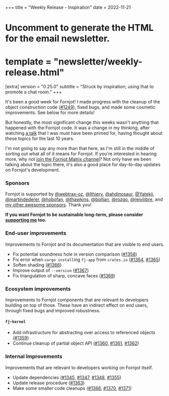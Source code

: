+++
title = "Weekly Release - Inspiration"
date = 2022-11-21

# Uncomment to generate the HTML for the email newsletter.
# template = "newsletter/weekly-release.html"

[extra]
version = "0.25.0"
subtitle = "Struck by inspiration; using that to promote a chat room."
+++

It's been a good week for Fornjot! I made progress with the cleanup of the object construction code ([#1249]), fixed bugs, and made some cosmetic improvements. See below for more details!

But honestly, the most significant change this weeks wasn't anything that happened with the Fornjot code. It was a change in my thinking, after watching [a talk](https://www.youtube.com/watch?v=8Ab3ArE8W3s) that I was must have been primed for, having thought about these topics for the last 10 years.

I'm not going to say any more than that  here, as I'm still in the middle of sorting out what all of it means for Fornjot. If you're interested in hearing more, why not [join the Fornjot Matrix channel](https://matrix.to/#/#fornjot:braun-odw.eu)? Not only have we been talking about the topic there, it's also a good place for day-to-day updates on Fornjot's development.


### Sponsors

Fornjot is supported by [@webtrax-oz](https://github.com/webtrax-oz), [@lthiery](https://github.com/lthiery), [@ahdinosaur](https://github.com/ahdinosaur), [@Yatekii](https://github.com/Yatekii), [@martindederer](https://github.com/martindederer), [@hobofan](https://github.com/hobofan), [@thawkins](https://github.com/thawkins), [@bollian](https://github.com/bollian), [@rozgo](https://github.com/rozgo), [@reivilibre](https://github.com/reivilibre), and [my other awesome sponsors](https://github.com/sponsors/hannobraun). Thank you!

<strong class="call-to-action">
    <p>
        If you want Fornjot to be sustainable long-term, please consider <a href="https://github.com/sponsors/hannobraun">supporting me</a> too.
    </p>
</strong>


### End-user improvements

Improvements to Fornjot and its documentation that are visible to end users.

- Fix potential soundness hole in version comparison ([#1358])
- Fix error when `cargo install`ing `fj-app` from `crates.io` ([#1364], [#1365])
- Soften shading ([#1366])
- Improve output of `--version` ([#1367])
- Fix triangulation of sharp, concave faces ([#1369])


### Ecosystem improvements

Improvements to Fornjot components that are relevant to developers building on top of those. These have an indirect effect on end users, through fixed bugs and improved robustness.

#### `fj-kernel`

- Add infrastructure for abstracting over access to referenced objects ([#1359])
- Continue cleanup of partial object API ([#1360], [#1361], [#1362])


### Internal Improvements

Improvements that are relevant to developers working on Fornjot itself.

- Update dependencies ([#1345], [#1347], [#1348], [#1355])
- Update release procedure ([#1363])
- Make some smaller code cleanups ([#1368], [#1370], [#1371])


[#1345]: https://github.com/hannobraun/Fornjot/pull/1345
[#1347]: https://github.com/hannobraun/Fornjot/pull/1347
[#1348]: https://github.com/hannobraun/Fornjot/pull/1348
[#1355]: https://github.com/hannobraun/Fornjot/pull/1355
[#1358]: https://github.com/hannobraun/Fornjot/pull/1358
[#1359]: https://github.com/hannobraun/Fornjot/pull/1359
[#1360]: https://github.com/hannobraun/Fornjot/pull/1360
[#1361]: https://github.com/hannobraun/Fornjot/pull/1361
[#1362]: https://github.com/hannobraun/Fornjot/pull/1362
[#1363]: https://github.com/hannobraun/Fornjot/pull/1363
[#1364]: https://github.com/hannobraun/Fornjot/pull/1364
[#1365]: https://github.com/hannobraun/Fornjot/pull/1365
[#1366]: https://github.com/hannobraun/Fornjot/pull/1366
[#1367]: https://github.com/hannobraun/Fornjot/pull/1367
[#1368]: https://github.com/hannobraun/Fornjot/pull/1368
[#1369]: https://github.com/hannobraun/Fornjot/pull/1369
[#1370]: https://github.com/hannobraun/Fornjot/pull/1370
[#1371]: https://github.com/hannobraun/Fornjot/pull/1371

[#1249]: https://github.com/hannobraun/Fornjot/issues/1249
